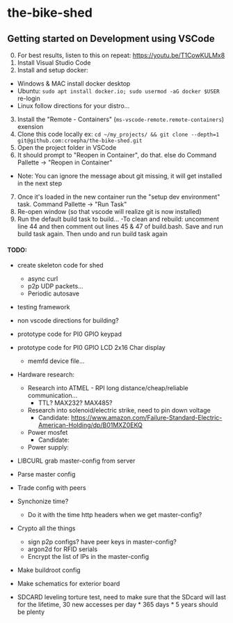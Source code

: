 # the-bike-shed




## Getting started on Development using VSCode
0. For best results, listen to this on repeat: https://youtu.be/T1CowKULMx8
1. Install Visual Studio Code
2. Install and setup docker:
  - Windows & MAC install docker desktop
  - Ubuntu: `sudo apt install docker.io; sudo usermod -aG docker $USER` re-login
  - Linux follow directions for your distro...
3. Install the "Remote - Containers" (`ms-vscode-remote.remote-containers`)  exension
4. Clone this code locally ex: `cd ~/my_projects/ && git clone --depth=1 git@github.com:croepha/the-bike-shed.git`
5. Open the project folder in VSCode
6. It should prompt to "Reopen in Container", do that. else do Command Pallette -> "Reopen in Container"
  - Note: You can ignore the message about git missing, it will get installed in the next step
7. Once it's loaded in the new container run the "setup dev environment" task. Command Pallette -> "Run Task"
8. Re-open window (so that vscode will realize git is now installed)
9. Run the default build task to build...
	-To clean and rebuild:  uncomment line 44 and then comment out lines 45 & 47 of build.bash. Save and run build task again. Then undo and run build task again



#### TODO:
- create skeleton code for shed
  - async curl
  - p2p UDP packets...
  - Periodic autosave
- testing framework
- non vscode directions for building?
- prototype code for PI0 GPIO keypad
- prototype code for PI0 GPIO LCD 2x16 Char display
  - memfd device file...

- Hardware research:
    - Research into ATMEL - RPI long distance/cheap/reliable communication...
        - TTL? MAX232? MAX485?
    - Research into solenoid/electric strike, need to pin down voltage
      - Candidate: https://www.amazon.com/Failure-Standard-Electric-American-Holding/dp/B01MXZ0EKQ
    - Power mosfet
      - Candidate: 
    - Power supply:

- LIBCURL grab master-config from server
- Parse master config
- Trade config with peers

- Synchonize time?
  - Do it with the time http headers when we get master-config?

- Crypto all the things
  - sign p2p configs? have peer keys in master-config?
  - argon2d for RFID serials
  - Encrypt the list of IPs in the master-config

- Make buildroot config
- Make schematics for exterior board
- SDCARD leveling torture test, need to make sure that the SDcard will last for the lifetime, 30 new accesses per day * 365 days * 5 years should be plenty

